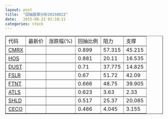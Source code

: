 ```yaml
---
layout: post
title:  "回抽股票分析20150822"
date:   2015-08-22 01:18:11
categories: stock
---
```

<script type="text/javascript">
var stockList = []
stockList.push('gb_cmrx');
stockList.push('gb_hos');
stockList.push('gb_dust');
stockList.push('gb_fslr');
stockList.push('gb_ftnt');
stockList.push('gb_atls');
stockList.push('gb_shld');
stockList.push('gb_ceco');
</script>
<table border="1">
 <tr>
 <td>代码</td>
 <td>最新价</td>
 <td>涨跌幅(%)</td>
 <td>回抽比例</td>
 <td>阻力</td>
 <td>支撑</td>
</tr>
  <tr id="cmrx">
  <td><a href="http://stock.finance.sina.com.cn/usstock/quotes/CMRX.html" target="_blank">CMRX</a></td><td></td><td></td><td>0.899</td><td>57.315</td><td>45.215</td></tr>
  <tr id="hos">
  <td><a href="http://stock.finance.sina.com.cn/usstock/quotes/HOS.html" target="_blank">HOS</a></td><td></td><td></td><td>0.881</td><td>20.11</td><td>16.535</td></tr>
  <tr id="dust">
  <td><a href="http://stock.finance.sina.com.cn/usstock/quotes/DUST.html" target="_blank">DUST</a></td><td></td><td></td><td>0.71</td><td>37.775</td><td>14.825</td></tr>
  <tr id="fslr">
  <td><a href="http://stock.finance.sina.com.cn/usstock/quotes/FSLR.html" target="_blank">FSLR</a></td><td></td><td></td><td>0.67</td><td>51.72</td><td>42.09</td></tr>
  <tr id="ftnt">
  <td><a href="http://stock.finance.sina.com.cn/usstock/quotes/FTNT.html" target="_blank">FTNT</a></td><td></td><td></td><td>0.666</td><td>48.75</td><td>39.905</td></tr>
  <tr id="atls">
  <td><a href="http://stock.finance.sina.com.cn/usstock/quotes/ATLS.html" target="_blank">ATLS</a></td><td></td><td></td><td>0.623</td><td>3.63</td><td>2.33</td></tr>
  <tr id="shld">
  <td><a href="http://stock.finance.sina.com.cn/usstock/quotes/SHLD.html" target="_blank">SHLD</a></td><td></td><td></td><td>0.517</td><td>25.37</td><td>20.085</td></tr>
  <tr id="ceco">
  <td><a href="http://stock.finance.sina.com.cn/usstock/quotes/CECO.html" target="_blank">CECO</a></td><td></td><td></td><td>0.466</td><td>4.045</td><td>3.155</td></tr>
</table>
